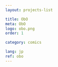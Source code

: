 ```yaml
---
layout: projects-list

title: ObO
meta: ObO
logo: obo.png
order: 1

category: comics

lang: jp
ref: obo
---
```

